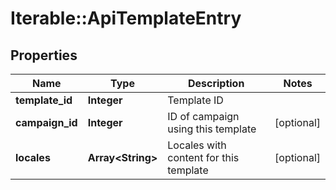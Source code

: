 # Iterable::ApiTemplateEntry

## Properties
Name | Type | Description | Notes
------------ | ------------- | ------------- | -------------
**template_id** | **Integer** | Template ID | 
**campaign_id** | **Integer** | ID of campaign using this template | [optional] 
**locales** | **Array&lt;String&gt;** | Locales with content for this template | [optional] 

